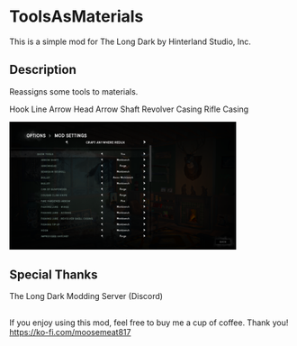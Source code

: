 # ToolsAsMaterials
This is a simple mod for The Long Dark by Hinterland Studio, Inc.

## Description
Reassigns some tools to materials.

Hook
Line
Arrow Head
Arrow Shaft
Revolver Casing
Rifle Casing

<img src="https://github.com/moosemeat817/images/blob/main/CraftAnywhereReduxMenu.png" width="80%">

## Special Thanks
The Long Dark Modding Server (Discord)



##
If you enjoy using this mod, feel free to buy me a cup of coffee.  Thank you!
https://ko-fi.com/moosemeat817
